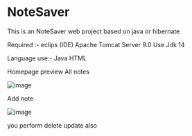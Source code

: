 # NoteSaver

This is an NoteSaver web project based on java or hibernate

Required :- eclips (IDE)
Apache Tomcat Server 9.0 
Use Jdk 14

Language use:-
Java 
HTML

Homepage preview All notes

![image](https://user-images.githubusercontent.com/58904934/93296832-aaadc680-f80d-11ea-88f2-e3f0cc312fe7.png)


Add note

![image](https://user-images.githubusercontent.com/58904934/93296863-c3b67780-f80d-11ea-8ada-82f9edd68d75.png)

you perform delete update also
